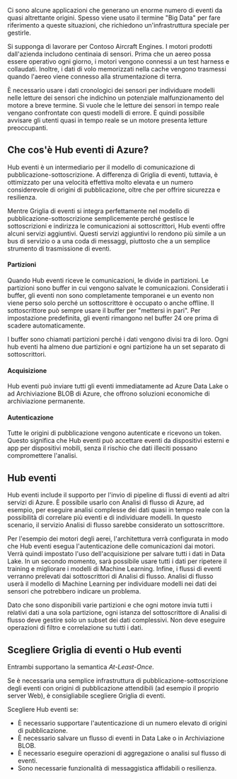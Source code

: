 Ci sono alcune applicazioni che generano un enorme numero di eventi da quasi altrettante origini. Spesso viene usato il termine "Big Data" per fare riferimento a queste situazioni, che richiedono un'infrastruttura speciale per gestirle.

Si supponga di lavorare per Contoso Aircraft Engines. I motori prodotti dall'azienda includono centinaia di sensori. Prima che un aereo possa essere operativo ogni giorno, i motori vengono connessi a un test harness e collaudati. Inoltre, i dati di volo memorizzati nella cache vengono trasmessi quando l'aereo viene connesso alla strumentazione di terra.

È necessario usare i dati cronologici dei sensori per individuare modelli nelle letture dei sensori che indichino un potenziale malfunzionamento del motore a breve termine. Si vuole che le letture dei sensori in tempo reale vengano confrontate con questi modelli di errore. È quindi possibile avvisare gli utenti quasi in tempo reale se un motore presenta letture preoccupanti.

## <a name="what-is-azure-event-hubs"></a>Che cos'è Hub eventi di Azure?

Hub eventi è un intermediario per il modello di comunicazione di pubblicazione-sottoscrizione. A differenza di Griglia di eventi, tuttavia, è ottimizzato per una velocità effettiva molto elevata e un numero considerevole di origini di pubblicazione, oltre che per offrire sicurezza e resilienza.

Mentre Griglia di eventi si integra perfettamente nel modello di pubblicazione-sottoscrizione semplicemente perché gestisce le sottoscrizioni e indirizza le comunicazioni ai sottoscrittori, Hub eventi offre alcuni servizi aggiuntivi. Questi servizi aggiuntivi lo rendono più simile a un bus di servizio o a una coda di messaggi, piuttosto che a un semplice strumento di trasmissione di eventi.

#### <a name="partitions"></a>Partizioni ####
Quando Hub eventi riceve le comunicazioni, le divide in partizioni. Le partizioni sono buffer in cui vengono salvate le comunicazioni. Considerati i buffer, gli eventi non sono completamente temporanei e un evento non viene perso solo perché un sottoscrittore è occupato o anche offline. Il sottoscrittore può sempre usare il buffer per "mettersi in pari". Per impostazione predefinita, gli eventi rimangono nel buffer 24 ore prima di scadere automaticamente.

I buffer sono chiamati partizioni perché i dati vengono divisi tra di loro. Ogni hub eventi ha almeno due partizioni e ogni partizione ha un set separato di sottoscrittori.

#### <a name="capture"></a>Acquisizione ####
Hub eventi può inviare tutti gli eventi immediatamente ad Azure Data Lake o ad Archiviazione BLOB di Azure, che offrono soluzioni economiche di archiviazione permanente.

#### <a name="authentication"></a>Autenticazione ####
Tutte le origini di pubblicazione vengono autenticate e ricevono un token. Questo significa che Hub eventi può accettare eventi da dispositivi esterni e app per dispositivi mobili, senza il rischio che dati illeciti possano compromettere l'analisi. 

## <a name="using-event-hubs"></a>Hub eventi

Hub eventi include il supporto per l'invio di pipeline di flussi di eventi ad altri servizi di Azure. È possibile usarlo con Analisi di flusso di Azure, ad esempio, per eseguire analisi complesse dei dati quasi in tempo reale con la possibilità di correlare più eventi e di individuare modelli. In questo scenario, il servizio Analisi di flusso sarebbe considerato un sottoscrittore.

Per l'esempio dei motori degli aerei, l'architettura verrà configurata in modo che Hub eventi esegua l'autenticazione delle comunicazioni dai motori. Verrà quindi impostato l'uso dell'acquisizione per salvare tutti i dati in Data Lake. In un secondo momento, sarà possibile usare tutti i dati per ripetere il training e migliorare i modelli di Machine Learning. Infine, i flussi di eventi verranno prelevati dai sottoscrittori di Analisi di flusso. Analisi di flusso userà il modello di Machine Learning per individuare modelli nei dati dei sensori che potrebbero indicare un problema.

Dato che sono disponibili varie partizioni e che ogni motore invia tutti i relativi dati a una sola partizione, ogni istanza del sottoscrittore di Analisi di flusso deve gestire solo un subset dei dati complessivi. Non deve eseguire operazioni di filtro e correlazione su tutti i dati.

## <a name="choose-event-grid-or-event-hubs"></a>Scegliere Griglia di eventi o Hub eventi

Entrambi supportano la semantica *At-Least-Once*.

Se è necessaria una semplice infrastruttura di pubblicazione-sottoscrizione degli eventi con origini di pubblicazione attendibili (ad esempio il proprio server Web), è consigliabile scegliere Griglia di eventi.

Scegliere Hub eventi se:
* È necessario supportare l'autenticazione di un numero elevato di origini di pubblicazione.
* È necessario salvare un flusso di eventi in Data Lake o in Archiviazione BLOB.
* È necessario eseguire operazioni di aggregazione o analisi sul flusso di eventi.
* Sono necessarie funzionalità di messaggistica affidabili o resilienza. 
